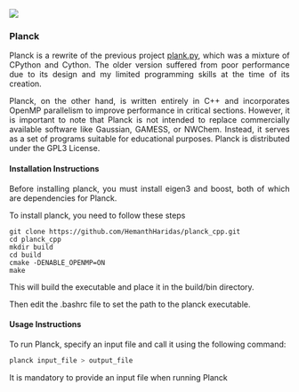 ![](https://github.com/HemanthHaridas/planck_cpp/actions/workflows/cmake-multi-platform.yml/badge.svg) 
### Planck

<p align="justify"> Planck is a rewrite of the previous project <a href="https://github.com/HemanthHaridas/plank.py"> plank.py</a>, which was a mixture of CPython and Cython. The older version suffered from poor performance due to its design and my limited programming skills at the time of its creation.</P>

<p align="justify"> Planck, on the other hand, is written entirely in C++ and incorporates OpenMP parallelism to improve performance in critical sections. However, it is important to note that Planck is not intended to replace commercially available software like Gaussian, GAMESS, or NWChem. Instead, it serves as a set of programs suitable for educational purposes. Planck is distributed under the GPL3 License. </p>

#### Installation Instructions
<p align="justify"> Before installing planck, you must install eigen3 and boost, both of which are dependencies for Planck. </p>

<p align="justify"> To install planck, you need to follow these steps</p>

```
git clone https://github.com/HemanthHaridas/planck_cpp.git
cd planck_cpp
mkdir build
cd build
cmake -DENABLE_OPENMP=ON
make
```
This will build the executable and place it in the build/bin directory.

Then edit the .bashrc file to set the path to the planck executable.

#### Usage Instructions

<p align="justify"> To run Planck, specify an input file and call it using the following command: </p>

```bash 
planck input_file > output_file
``` 

<p align="justify"> It is mandatory to provide an input file when running Planck </p>
